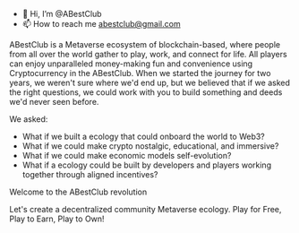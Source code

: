 - 👋 Hi, I’m @ABestClub
- 📫 How to reach me abestclub@gmail.com

ABestClub is a Metaverse ecosystem of blockchain-based, where people from all over the world gather to play, work, and connect for life. All players can enjoy unparalleled money-making fun and convenience using Cryptocurrency in the ABestClub.
When we started the journey for two years, we weren't sure where we'd end up, but we believed that if we asked the right questions, we could work with you to build something and deeds we'd never seen before. 

We asked:
- What if we built a ecology that could onboard the world to Web3?
- What if we could make crypto nostalgic, educational, and immersive?
- What if we could make economic models self-evolution?
- What if a ecology could be built by developers and players working together through aligned incentives?

Welcome to the ABestClub revolution

Let's create a decentralized community Metaverse ecology. Play for Free, Play to Earn, Play to Own!

